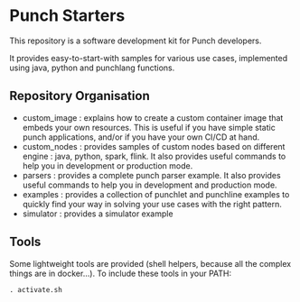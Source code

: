 # Punch Starters

This repository is a software development kit for Punch developers. 

It provides easy-to-start-with samples for various use cases, implemented using
java, python and punchlang functions.

## Repository Organisation

* custom_image : explains how to create a custom container image that embeds your own resources. This is useful if you have simple static punch applications, and/or if you have your own CI/CD at hand.
* custom_nodes : provides samples of custom nodes based on different engine : java, python, spark, flink. It also provides useful commands to help you in development or production mode.
* parsers : provides a complete punch parser example.  It also provides useful commands to help you in development and production mode.
* examples : provides a collection of punchlet and punchline examples to quickly find your way in solving your use cases with the right pattern.
* simulator : provides a simulator example

## Tools

Some lightweight tools are provided (shell helpers, because all the complex things are in docker...).
To include these tools in your PATH:

	. activate.sh
